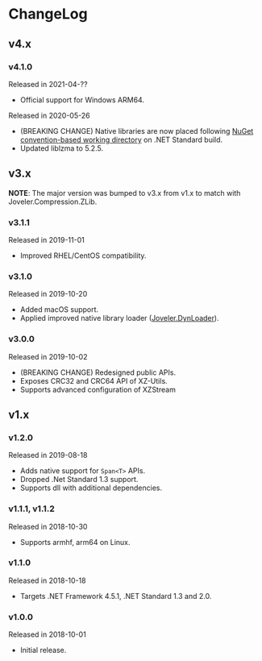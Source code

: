 # ChangeLog

## v4.x

### v4.1.0

Released in 2021-04-??

- Official support for Windows ARM64.

Released in 2020-05-26

- (BREAKING CHANGE) Native libraries are now placed following [NuGet convention-based working directory](https://docs.microsoft.com/en-US/nuget/create-packages/creating-a-package#create-the-nuspec-file) on .NET Standard build.
- Updated liblzma to 5.2.5.

## v3.x

**NOTE**: The major version was bumped to v3.x from v1.x to match with Joveler.Compression.ZLib.

### v3.1.1

Released in 2019-11-01

- Improved RHEL/CentOS compatibility.

### v3.1.0

Released in 2019-10-20

- Added macOS support.
- Applied improved native library loader ([Joveler.DynLoader](https://github.com/ied206/Joveler.DynLoader)).

### v3.0.0

Released in 2019-10-02

- (BREAKING CHANGE) Redesigned public APIs.
- Exposes CRC32 and CRC64 API of XZ-Utils.
- Supports advanced configuration of XZStream

## v1.x

### v1.2.0

Released in 2019-08-18

- Adds native support for `Span<T>` APIs.
- Dropped .Net Standard 1.3 support.
- Supports dll with additional dependencies.

### v1.1.1, v1.1.2

Released in 2018-10-30

- Supports armhf, arm64 on Linux.

### v1.1.0

Released in 2018-10-18

- Targets .NET Framework 4.5.1, .NET Standard 1.3 and 2.0.

### v1.0.0

Released in 2018-10-01

- Initial release.

